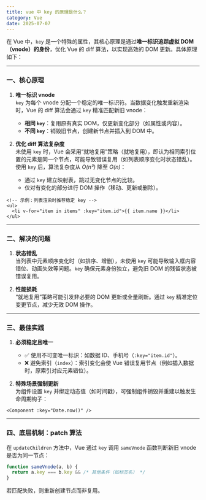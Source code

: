 ```yaml
---
title: vue 中 key 的原理是什么？
category: Vue
date: 2025-07-07
---
```

在 Vue 中，`key` 是一个特殊的属性，其核心原理是通过**唯一标识追踪虚拟 DOM（vnode）的身份**，优化 Vue 的 diff 算法，以实现高效的 DOM 更新。具体原理如下：

---

### 一、核心原理
1. **唯一标识 vnode**  
   `key` 为每个 vnode 分配一个稳定的唯一标识符。当数据变化触发重新渲染时，Vue 的 diff 算法会通过 `key` 精准匹配新旧 vnode：
   - **相同 `key`**：复用原有真实 DOM，仅更新变化部分（如属性或内容）。
   - **不同 `key`**：销毁旧节点，创建新节点并插入到 DOM 中。

2. **优化 diff 算法复杂度**  
   未使用 `key` 时，Vue 会采用“就地复用”策略（就地复用），即认为相同索引位置的元素是同一个节点，可能导致错误复用（如列表顺序变化时状态错乱）。  
   使用 `key` 后，算法复杂度从 *O(n³)* 降至 *O(n)*：
   - 通过 `key` 建立映射表，跳过无变化节点的比较。
   - 仅对有变化的部分进行 DOM 操作（移动、更新或删除）。

``` vue
<!-- 示例：列表渲染时推荐稳定 key -->
<ul>
  <li v-for="item in items" :key="item.id">{{ item.name }}</li>
</ul>
```

---

### 二、解决的问题
1. **状态错乱**  
   当列表中元素顺序变化时（如排序、增删），未使用 `key` 可能导致输入框内容错位、动画失效等问题。`key` 确保元素身份独立，避免旧 DOM 的残留状态被错误复用。

2. **性能损耗**  
“就地复用”策略可能引发非必要的 DOM 更新或全量刷新。通过 `key` 精准定位变更节点，减少无效 DOM 操作。

---

### 三、最佳实践
1. **必须稳定且唯一**  
   - ✅ 使用不可变唯一标识：如数据 ID、手机号（`:key="item.id"`）。  
   - ❌ 避免索引（`index`）：索引变化会使 Vue 错误复用节点（例如插入数据时，原索引对应元素错位）。

2. **特殊场景强制更新**  
   为组件设置 `key` 并绑定动态值（如时间戳），可强制组件销毁并重建以触发生命周期钩子：
```vue
<Component :key="Date.now()" />
```

---

### 四、底层机制：patch 算法
在 `updateChildren` 方法中，Vue 通过 `key` 调用 `sameVnode` 函数判断新旧 vnode 是否为同一节点：
```javascript
function sameVnode(a, b) {
  return a.key === b.key && /* 其他条件（如标签名） */
}
```
若匹配失败，则重新创建节点而非复用。

